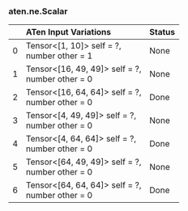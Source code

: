 ### aten.ne.Scalar
|    | ATen Input Variations                              | Status   |
|---:|:---------------------------------------------------|:---------|
|  0 | Tensor<[1, 10]> self = ?,<br>number other = 1      | None     |
|  1 | Tensor<[16, 49, 49]> self = ?,<br>number other = 0 | None     |
|  2 | Tensor<[16, 64, 64]> self = ?,<br>number other = 0 | Done     |
|  3 | Tensor<[4, 49, 49]> self = ?,<br>number other = 0  | None     |
|  4 | Tensor<[4, 64, 64]> self = ?,<br>number other = 0  | Done     |
|  5 | Tensor<[64, 49, 49]> self = ?,<br>number other = 0 | None     |
|  6 | Tensor<[64, 64, 64]> self = ?,<br>number other = 0 | Done     |

